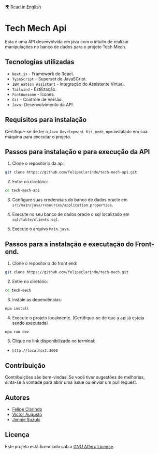 🌍 [Read in English](README.md)

# Tech Mech Api

Esta é uma API desenvolvida em java com o intuito de realizar manipulações no banco de dados para o projeto Tech Mech.

## Tecnologias utilizadas

- `Next.js` - Framework de React.
- `TypeScript` - Superset de JavaSCript.
- `IBM Watson Assistant` - Integração do Assistente Virtual.
- `Tailwind` - Estilização.
- `FontAwesome` - Ícones.
- `Git` - Controle de Versão.
- `Java`- Desenvolvimento da API.

## Requisitos para instalação

Certifique-se de ter o `Java Development Kit`, `node`, `npm` instalado em sua máquina para executar o projeto.

## Passos para instalação e para execução da API

1. Clone o repositório da api:

```bash
git clone https://github.com/felipeclarindo/tech-mech-api.git
```

2. Entre no diretório:

```bash
cd tech-mech-api
```

3. Configure suas credenciais do banco de dados oracle em `src/main/java/resources/application.properties`.

4. Execute no seu banco de dados oracle o sql localizado em `sql/table/clients.sql`.

5. Execute o arquivo `Main.java`.

## Passos para a instalação e executação do Front-end.

1. Clone o repositorio do front end:

```bash
git clone https://github.com/felipeclarindo/tech-mech.git
```

2. Entre no diretório:

```bash
cd tech-mech
```

3. Instale as dependências:

```bash
npm install
```

4. Execute o projeto localmente. (Certifique-se de que a api já esteja sendo executada)

```bash
npm run dev
```

5. Clique no link disponibilizado no terminal:

- `http://localhost:3000`

## Contribuição

Contribuições são bem-vindas! Se você tiver sugestões de melhorias, sinta-se à vontade para abrir uma issue ou enviar um pull request.

## Autores

- [Felipe Clarindo](https://github.com/felipeclarindo)
- [Victor Augusto](https://github.com/victoraugustogfavaro)
- [Jennie Suzuki](https://github.com/jenniesuzuki)

## Licença

Este projeto está licenciado sob a [GNU Affero License](https://www.gnu.org/licenses/agpl-3.0.html).
